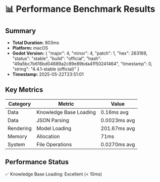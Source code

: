 # 📊 Performance Benchmark Results

## Summary
- **Total Duration:** 803ms
- **Platform:** macOS
- **Godot Version:** { "major": 4, "minor": 4, "patch": 1, "hex": 263169, "status": "stable", "build": "official", "hash": "49a5bc7b616bd04689a2c89e89bda41f50241464", "timestamp": 0, "string": "4.4.1-stable (official)" }
- **Timestamp:** 2025-05-22T23:51:01

## Key Metrics
| Category | Metric | Value |
|----------|--------|-------|
| Data | Knowledge Base Loading | 0.16ms avg |
| Data | JSON Parsing | 0.0023ms avg |
| Rendering | Model Loading | 201.67ms avg |
| Memory | Allocation | 71ms |
| System | File Operations | 0.0270ms avg |

## Performance Status
✅ Knowledge Base Loading: Excellent (< 10ms)
